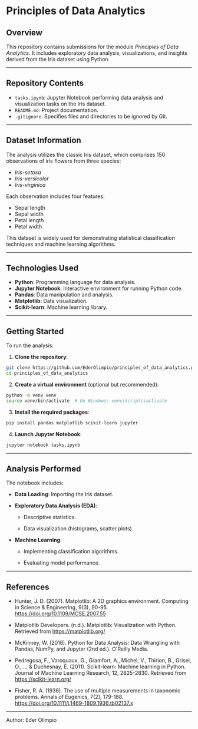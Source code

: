 # Principles of Data Analytics

## Overview

This repository contains submissions for the module *Principles of Data Analytics*. It includes exploratory data analysis, visualizations, and insights derived from the Iris dataset using Python.

---

## Repository Contents

- `tasks.ipynb`: Jupyter Notebook performing data analysis and visualization tasks on the Iris dataset.
- `README.md`: Project documentation.
- `.gitignore`: Specifies files and directories to be ignored by Git.

---

## Dataset Information

The analysis utilizes the classic Iris dataset, which comprises 150 observations of iris flowers from three species:

- *Iris-setosa*
- *Iris-versicolor*
- *Iris-virginica*

Each observation includes four features:

- Sepal length
- Sepal width
- Petal length
- Petal width

This dataset is widely used for demonstrating statistical classification techniques and machine learning algorithms.

---

## Technologies Used

- **Python**: Programming language for data analysis.
- **Jupyter Notebook**: Interactive environment for running Python code.
- **Pandas**: Data manipulation and analysis.
- **Matplotlib**: Data visualization.
- **Scikit-learn**: Machine learning library.

---

## Getting Started

To run the analysis:

1. **Clone the repository**:

  ```bash
  git clone https://github.com/EderOlimpio/principles_of_data_analytics.git
  cd principles_of_data_analytics
   ```

2. **Create a virtual environment** (optional but recommended):

  ```bash
  python -m venv venv
source venv/bin/activate  # On Windows: venv\Scripts\activate
```

3. **Install the required packages**:

  ```bash
  pip install pandas matplotlib scikit-learn jupyter
```

4. **Launch Jupyter Notebook**:

  ```bash
  jupyter notebook tasks.ipynb
```
---

## Analysis Performed

The notebook includes:

- **Data Loading**: Importing the Iris dataset.

- **Exploratory Data Analysis (EDA)**:

  - Descriptive statistics.

  - Data visualization (histograms, scatter plots).

- **Machine Learning**:

  - Implementing classification algorithms.

  - Evaluating model performance.

---

## References

- Hunter, J. D. (2007). Matplotlib: A 2D graphics environment. Computing in Science & Engineering, 9(3), 90-95. https://doi.org/10.1109/MCSE.2007.55

- Matplotlib Developers. (n.d.). Matplotlib: Visualization with Python. Retrieved from https://matplotlib.org/

- McKinney, W. (2018). Python for Data Analysis: Data Wrangling with Pandas, NumPy, and Jupyter (2nd ed.). O'Reilly Media.

- Pedregosa, F., Varoquaux, G., Gramfort, A., Michel, V., Thirion, B., Grisel, O., … & Duchesnay, E. (2011). Scikit-learn: Machine learning in Python. Journal of Machine Learning Research, 12, 2825-2830. Retrieved from https://scikit-learn.org/

- Fisher, R. A. (1936). The use of multiple measurements in taxonomic problems. Annals of Eugenics, 7(2), 179-188. https://doi.org/10.1111/j.1469-1809.1936.tb02137.x

---

Author: Eder Olimpio
